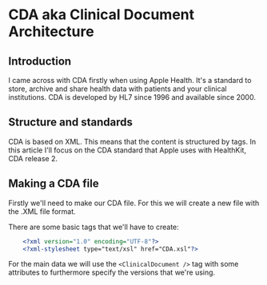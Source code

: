 # CDA aka Clinical Document Architecture
## Introduction
I came across with CDA firstly when using Apple Health. It's a standard to store, archive and share health data with patients and your clinical institutions. CDA is developed by HL7 since 1996 and available since 2000.

## Structure and standards
CDA is based on XML. This means that the content is structured by tags. In this article I'll focus on the CDA standard that Apple uses with HealthKit, CDA release 2.

## Making a CDA file
Firstly we'll need to make our CDA file. For this we will create a new file with the .XML file format.

There are some basic tags that we'll have to create:
```xml
    <?xml version="1.0" encoding="UTF-8"?>
    <?xml-stylesheet type="text/xsl" href="CDA.xsl"?>
```
For the main data we will use the `<ClinicalDocument />` tag with some attributes to furthermore specify the versions that we're using.
